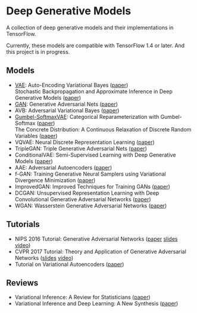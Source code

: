 # Deep Generative Models
A collection of deep generative models and their implementations in TensorFlow.

Currently, these models are compatible with TensorFlow 1.4 or later. And this project is in progress.

## Models
* [VAE](VAE): Auto-Encoding Variational Bayes ([paper](https://arxiv.org/abs/1312.6114)) <br> 
Stochastic Backpropagation and Approximate Inference in Deep Generative Models ([paper](https://arxiv.org/abs/1401.4082))
* [GAN](GAN): Generative Adversarial Nets ([paper](https://arxiv.org/abs/1406.2661)) 
* AVB: Adversarial Variational Bayes ([paper](https://arxiv.org/abs/1701.04722))
* [Gumbel-SoftmaxVAE](Gumbel-SoftmaxVAE): Categorical Reparameterization with Gumbel-Softmax ([paper](https://arxiv.org/abs/1611.01144)) <br> 
The Concrete Distribution: A Continuous Relaxation of Discrete Random Variables ([paper](https://arxiv.org/abs/1611.00712))
* VQVAE: Neural Discrete Representation Learning ([paper](https://arxiv.org/abs/1711.00937))
* TripleGAN: Triple Generative Adversarial Nets ([paper](https://arxiv.org/abs/1703.02291))
* ConditionalVAE: Semi-Supervised Learning with Deep Generative Models ([paper](https://arxiv.org/abs/1406.5298))
* AAE: Adversarial Autoencoders ([paper](https://arxiv.org/abs/1511.05644))
* f-GAN: Training Generative Neural Samplers using Variational Divergence Minimization ([paper](https://arxiv.org/abs/1606.00709))
* ImprovedGAN: Improved Techniques for Training GANs ([paper](https://arxiv.org/abs/1606.03498))
* DCGAN: Unsupervised Representation Learning with Deep Convolutional Generative Adversarial Networks ([paper](https://arxiv.org/abs/1511.06434))
* WGAN: Wasserstein Generative Adversarial Networks ([paper](http://proceedings.mlr.press/v70/arjovsky17a.html))

## Tutorials
* NIPS 2016 Tutorial: Generative Adversarial Networks ([paper](https://arxiv.org/abs/1701.00160) [slides](https://media.nips.cc/Conferences/2016/Slides/6202-Slides.pdf) [video](https://channel9.msdn.com/Events/Neural-Information-Processing-Systems-Conference/Neural-Information-Processing-Systems-Conference-NIPS-2016/Generative-Adversarial-Networks))
* CVPR 2017 Tutorial: Theory and Application of Generative Adversarial Networks ([slides](https://raw.githubusercontent.com/mingyuliutw/cvpr2017_gan_tutorial/master/gan_tutorial.pdf) [video](https://www.youtube.com/watch?v=KudkR-fFu_8))
* Tutorial on Variational Autoencoders ([paper](https://arxiv.org/abs/1606.05908))

## Reviews
* Variational Inference: A Review for Statisticians ([paper](https://arxiv.org/abs/1601.00670))
* Variational Inference and Deep Learning: A New Synthesis ([paper](https://www.dropbox.com/s/v6ua3d9yt44vgb3/cover_and_thesis.pdf?dl=1))


